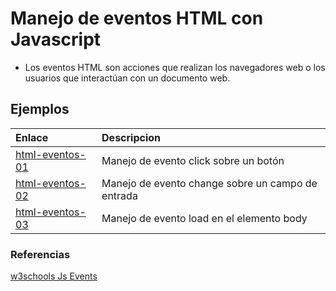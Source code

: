 # Manejo de eventos HTML con Javascript

- Los eventos HTML son acciones que realizan los navegadores web o los usuarios que interactúan con un documento web.

## Ejemplos 

|Enlace                                |Descripcion        |
|:-----                                |:----------        |
|[html-eventos-01](html-eventos-01/)   |Manejo de evento click sobre un botón  |
|[html-eventos-02](html-eventos-02/)   |Manejo de evento change sobre un campo de entrada  |
|[html-eventos-03](html-eventos-03/)   |Manejo de evento load en el elemento body|


### Referencias
[w3schools Js Events](https://www.w3schools.com/js/js_events.asp)